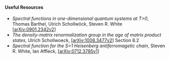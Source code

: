 #### Useful Resources
- *Spectral functions in one-dimensional quantum systems at T>0*, Thomas Barthel, Ulrich Schollwöck, Steven R. White [[arXiv:0901.2342v2](https://arxiv.org/abs/0901.2342v2)]
- *The density-matrix renormalization group in the age of matrix product states*, Ulrich Schollwoeck, [[arXiv:1008.3477v2](https://arxiv.org/abs/1008.3477v2)] Section 8.2
- *Spectral function for the S=1 Heisenberg antiferromagetic chain*, Steven R. White, Ian Affleck, [[arXiv:0712.3785v1](https://arxiv.org/abs/0712.3785v1)]